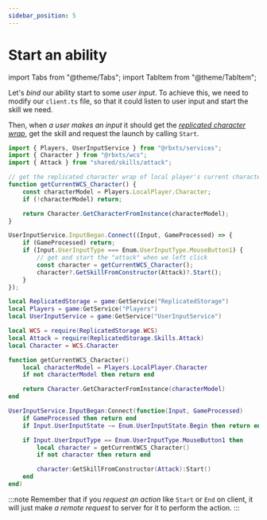 ```yaml
---
sidebar_position: 5
---
```


# Start an ability

import Tabs from "@theme/Tabs";
import TabItem from "@theme/TabItem";

Let's *bind* our ability start to some *user input*.
To achieve this, we need to modify our `client.ts` file, so that it could
listen to user input and start the skill we need.

Then, when *a user makes an input* it should get the *[replicated character wrap](replication-explained.md)*, get the skill and request the launch by calling `Start`.

<Tabs groupId="languages">
<TabItem value="TypeScript" default>

```ts title="client.ts" showLineNumbers
import { Players, UserInputService } from "@rbxts/services";
import { Character } from "@rbxts/wcs";
import { Attack } from "shared/skills/attack";

// get the replicated character wrap of local player's current character
function getCurrentWCS_Character() {
	const characterModel = Players.LocalPlayer.Character;
	if (!characterModel) return;

	return Character.GetCharacterFromInstance(characterModel);
}

UserInputService.InputBegan.Connect((Input, GameProcessed) => {
	if (GameProcessed) return;
	if (Input.UserInputType === Enum.UserInputType.MouseButton1) {
		// get and start the "attack" when we left click
		const character = getCurrentWCS_Character();
		character?.GetSkillFromConstructor(Attack)?.Start();
	}
});
```

</TabItem>
<TabItem value="Luau">

```lua title="client.lua" showLineNumbers
local ReplicatedStorage = game:GetService("ReplicatedStorage")
local Players = game:GetService("Players")
local UserInputService = game:GetService("UserInputService")

local WCS = require(ReplicatedStorage.WCS)
local Attack = require(ReplicatedStorage.Skills.Attack)
local Character = WCS.Character

function getCurrentWCS_Character()
	local characterModel = Players.LocalPlayer.Character
	if not characterModel then return end

	return Character.GetCharacterFromInstance(characterModel)
end

UserInputService.InputBegan:Connect(function(Input, GameProcessed)
	if GameProcessed then return end
	if Input.UserInputState ~= Enum.UserInputState.Begin then return end

	if Input.UserInputType == Enum.UserInputType.MouseButton1 then
		local character = getCurrentWCS_Character()
		if not character then return end

		character:GetSkillFromConstructor(Attack):Start()
	end
end)
```

</TabItem>
</Tabs>

:::note
Remember that if you *request an action* like `Start` or `End` on client, it will just make *a remote request* to server for it to perform the action.
:::